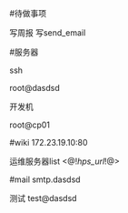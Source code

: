 #待做事项

写周报
写send_email

#服务器

ssh

root@dasdsd

开发机

root@cp01


#wiki 172.23.19.10:80


运维服务器list
<@!*hps_url*!@>


#mail
smtp.dasdsd

测试
test@dasdsd
